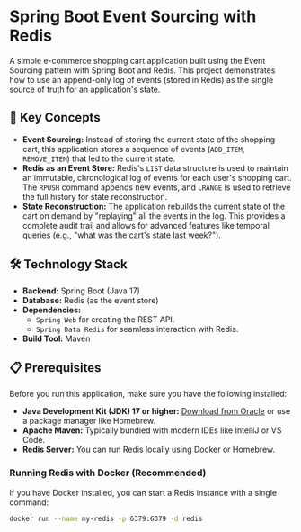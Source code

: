 # Spring Boot Event Sourcing with Redis

A simple e-commerce shopping cart application built using the Event Sourcing pattern with Spring Boot and Redis. This project demonstrates how to use an append-only log of events (stored in Redis) as the single source of truth for an application's state.

## 🚀 Key Concepts

* **Event Sourcing:** Instead of storing the current state of the shopping cart, this application stores a sequence of events (`ADD_ITEM`, `REMOVE_ITEM`) that led to the current state.
* **Redis as an Event Store:** Redis's `LIST` data structure is used to maintain an immutable, chronological log of events for each user's shopping cart. The `RPUSH` command appends new events, and `LRANGE` is used to retrieve the full history for state reconstruction.
* **State Reconstruction:** The application rebuilds the current state of the cart on demand by "replaying" all the events in the log. This provides a complete audit trail and allows for advanced features like temporal queries (e.g., "what was the cart's state last week?").

## 🛠️ Technology Stack

* **Backend:** Spring Boot (Java 17)
* **Database:** Redis (as the event store)
* **Dependencies:**
    * `Spring Web` for creating the REST API.
    * `Spring Data Redis` for seamless interaction with Redis.
* **Build Tool:** Maven

## 📋 Prerequisites

Before you run this application, make sure you have the following installed:

* **Java Development Kit (JDK) 17 or higher:** [Download from Oracle](https://www.oracle.com/java/technologies/downloads/) or use a package manager like Homebrew.
* **Apache Maven:** Typically bundled with modern IDEs like IntelliJ or VS Code.
* **Redis Server:** You can run Redis locally using Docker or Homebrew.

### Running Redis with Docker (Recommended)

If you have Docker installed, you can start a Redis instance with a single command:

```bash
docker run --name my-redis -p 6379:6379 -d redis
